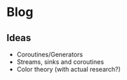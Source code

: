 # Blog

## Ideas 

- Coroutines/Generators
- Streams, sinks and coroutines
- Color theory (with actual research?)
